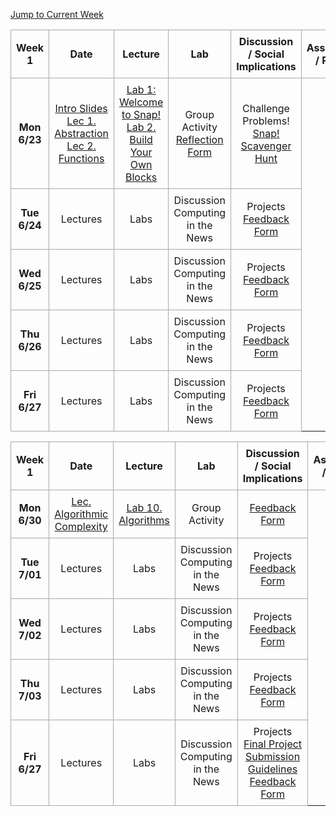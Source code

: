 <!-- Add styles for alternating row colors and borders -->
<style>
    .schedule-table {
        border-collapse: collapse;
        width: 100%;
        text-align: center;
    }
    .schedule-table th, .schedule-table td {
        border: 1px solid #A9A9A9; /* Darker border for all rows and columns */
        padding: 8px;
    }
</style>

<!-- Add a jump-to button to navigate to the current week -->
<p>
    <a href="#week2">Jump to Current Week</a>
</p>

<!-- Week 1 Calendar -->
<table class="table table-bordered schedule-table" id="week1">
  <thead>
    <tr>
      <th class="center schedule-week-num">Week 1</th>
      <th>Date</th>
      <th>Lecture</th>
      <th>Lab</th>
      <th>Discussion / Social Implications</th>
      <th>Assignment / Project</th>
    </tr>
  </thead>
  <tbody class="content">
    <tr>
        <th>Mon 6/23</th> <!-- Date -->
        <td><a href="https://docs.google.com/presentation/d/1hP4l4byISGeZ1HQrF3TvanQvGaspO2z40wgQGNdforw/edit?usp=sharing">Intro Slides</a><br/><a href="https://docs.google.com/presentation/d/1lLHNRxC-hFjUC6IRd1SVvomoHJ4qrBk5K5pwKhQz8_4/edit?usp=sharing">Lec 1. Abstraction</a><br/>
        <a href="https://docs.google.com/presentation/d/1VjecrMcJNnJnYVlxLFCqK2fSOxz39r64Yx-DOcmk8iE/edit?usp=sharing">Lec 2. Functions</a></td><!-- Lecture -->
        <td><a href="https://cs10.org/bjc-r/llab/html/topic.html?1&2&3&topic=berkeley_bjc%2Fintro_pair%2F1-introduction.topic&course&novideo&noreading&noassignment">Lab 1: Welcome to Snap!</a><br/>
        <a href="https://cs10.org/bjc-r/cur/programming/loops/repeat-n/introduction-to-repeat-n.html?1&2&2&3&topic=berkeley_bjc%2Fintro_pair%2F2-loops-variables.topic&course=cs10_fa21.html&novideo&noreading&noassignment">Lab 2. Build Your Own Blocks</a></td><!-- Lab -->
        <td>Group Activity<br/>
        <a href="https://forms.gle/mLrxYMLhqAWWcszs7">Reflection Form</a></td> <!-- Discussion -->
        <td>Challenge Problems!<br/>
        <a href="https://docs.google.com/document/d/1SGeg23xw8VANSu8XvhydBove4it376ivMXyssTuH6gE/edit?usp=sharing">Snap! Scavenger Hunt</a><br/>
        </td> <!-- Assignment / Exam -->
    </tr>
    <tr>
        <th>Tue 6/24</th> <!-- Date -->
        <td>Lectures</td><!-- Lecture -->
        <td>Labs</td> <!-- Lab -->
        <td>Discussion<br/>Computing in the News</td> <!-- Discussion -->
        <td>Projects<br/><a href="">Feedback Form</a></td> <!-- Assignment / Exam -->
    </tr>
    <tr>
        <th>Wed 6/25</th> <!-- Date -->
        <td>Lectures</td><!-- Lecture -->
        <td>Labs</td> <!-- Lab -->
        <td>Discussion<br/>Computing in the News</td> <!-- Discussion -->
        <td>Projects<br/><a href="https://forms.gle/mWdEYa68ij2ce9Ns9">Feedback Form</a></td> <!-- Assignment / Exam -->
    </tr>
    <tr>
        <th>Thu 6/26</th> <!-- Date -->
        <td>Lectures</td><!-- Lecture -->
        <td>Labs</td> <!-- Lab -->
        <td>Discussion<br/>Computing in the News</td> <!-- Discussion -->
        <td>Projects<br/><a href="">Feedback Form</a></td> <!-- Assignment / Exam -->
    </tr>
    <tr>
        <th>Fri 6/27</th> <!-- Date -->
        <td>Lectures</td><!-- Lecture -->
        <td>Labs</td> <!-- Lab -->
        <td>Discussion<br/>Computing in the News</td> <!-- Discussion -->
        <td>Projects<br/><a href="">Feedback Form</a></td> <!-- Assignment / Exam -->
    </tr>
  </tbody>
</table>

<!-- Week 1 Calendar -->
<table class="table table-bordered schedule-table" id="week1">
  <thead>
    <tr>
      <th class="center schedule-week-num">Week 1</th>
      <th>Date</th>
      <th>Lecture</th>
      <th>Lab</th>
      <th>Discussion / Social Implications</th>
      <th>Assignment / Project</th>
    </tr>
  </thead>
  <tbody class="content">
    <tr>
        <th>Mon 6/30</th> <!-- Date -->
        <td>
        <a href="https://docs.google.com/presentation/d/1v15z90lMU9peXgaoONzZb4kyDShisy0qO0hXzwDvAZc/edit?usp=sharing">Lec. Algorithmic Complexity</a></td><!-- Lecture -->
        <td><a href="/bjc-su25/lab_directory">Lab 10. Algorithms</a><br/></td><!-- Lab -->
        <td>Group Activity<br/></td> <!-- Discussion -->
        <td><a href="">Feedback Form</a><br/></td> <!-- Assignment / Exam -->
    </tr>
    <tr>
        <th>Tue 7/01</th> <!-- Date -->
        <td>Lectures</td><!-- Lecture -->
        <td>Labs</td> <!-- Lab -->
        <td>Discussion<br/>Computing in the News</td> <!-- Discussion -->
        <td>Projects<br/><a href="">Feedback Form</a></td> <!-- Assignment / Exam -->
    </tr>
    <tr>
        <th>Wed 7/02</th> <!-- Date -->
        <td>Lectures</td><!-- Lecture -->
        <td>Labs</td> <!-- Lab -->
        <td>Discussion<br/>Computing in the News</td> <!-- Discussion -->
        <td>Projects<br/><a href=""">Feedback Form</a></td> <!-- Assignment / Exam -->
    </tr>
    <tr>
        <th>Thu 7/03</th> <!-- Date -->
        <td>Lectures</td><!-- Lecture -->
        <td>Labs</td> <!-- Lab -->
        <td>Discussion<br/>Computing in the News</td> <!-- Discussion -->
        <td>Projects<br/><a href="">Feedback Form</a></td> <!-- Assignment / Exam -->
    </tr>
    <tr>
        <th>Fri 6/27</th> <!-- Date -->
        <td>Lectures</td><!-- Lecture -->
        <td>Labs</td> <!-- Lab -->
        <td>Discussion<br/>Computing in the News</td> <!-- Discussion -->
        <td>Projects<br/><a href="https://docs.google.com/document/d/1wx_kZrHuBi1Sq0NL9DpeAxUdLfuQBNXuEXWvUrjmLY0/edit?usp=sharing">Final Project Submission Guidelines</a><br/><a href="">Feedback Form</a></td> <!-- Assignment / Exam -->
    </tr>
  </tbody>
</table>

<br/>
